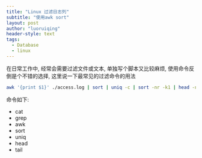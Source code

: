 ```yaml
---
title: "Linux 过滤日志列"
subtitle: "使用awk sort"
layout: post
author: "luoruiqing"
header-style: text
tags:
  - Database
  - linux
---
```


在日常工作中, 经常会需要过滤文件或文本, 单独写个脚本又比较麻烦, 使用命令反倒是个不错的选择, 这里说一下最常见的过滤命令的用法
```sh
awk '{print $1}' ./access.log | sort | uniq -c | sort -nr -k1 | head -n 10
```

命令如下:
- cat
- grep
- awk
- sort
- uniq
- head
- tail